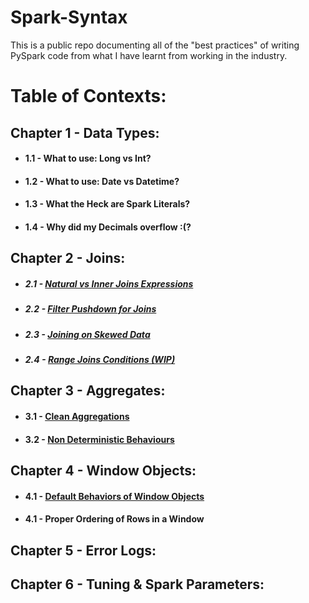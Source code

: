 # Spark-Syntax

This is a public repo documenting all of the "best practices" of writing PySpark code from what I have learnt from working in the industry.

# Table of Contexts:

## Chapter 1 - Data Types:
* #### 1.1 - What to use: Long vs Int?
* #### 1.2 - What to use: Date vs Datetime?
* #### 1.3 - What the Heck are Spark Literals?
* #### 1.4 - Why did my Decimals overflow :(?

## Chapter 2 - Joins:
* ##### 2.1 - [Natural vs Inner Joins Expressions](https://github.com/ericxiao251/spark-syntax/blob/master/src/Chapter%202%20-%20Joins/Section%201%20-%20Natural%20vs%20Inner%20Joins.ipynb)
* ##### 2.2 - [Filter Pushdown for Joins](https://github.com/ericxiao251/spark-syntax/blob/master/src/Chapter%202%20-%20Joins/Section%202%20-%20Filter%20Pushdown.ipynb)
* ##### 2.3 - [Joining on Skewed Data](https://github.com/ericxiao251/spark-syntax/blob/master/src/Chapter%202%20-%20Joins/Section%203%20-%20Joins%20on%20Skewed%20Data.ipynb)
* ##### 2.4 - [Range Joins Conditions (WIP)](https://github.com/ericxiao251/spark-syntax/blob/master/src/Chapter%202%20-%20Joins/Section%204%20-%20Range%20Join%20Conditions%20%5BTODO%5D.ipynb)

## Chapter 3 - Aggregates:
* #### 3.1 - [Clean Aggregations](https://github.com/ericxiao251/spark-syntax/blob/master/src/Chapter%203%20-%20Aggregates/Section%201%20-%20Clean%20Aggregations.ipynb)
* #### 3.2 - [Non Deterministic Behaviours](https://github.com/ericxiao251/spark-syntax/blob/master/src/Chapter%203%20-%20Aggregates/Section%202%20-%20Non%20Deterministic%20Behaviours.ipynb)

## Chapter 4 - Window Objects:
* #### 4.1 - [Default Behaviors of Window Objects](https://github.com/ericxiao251/spark-syntax/blob/master/src/Chapter%204%20-%20Window%20Objects/Section%201%20-%20Default%20Behaviors%20of%20Window%20Objects.ipynb)
* #### 4.1 - Proper Ordering of Rows in a Window

## Chapter 5 - Error Logs:

## Chapter 6 - Tuning & Spark Parameters:
